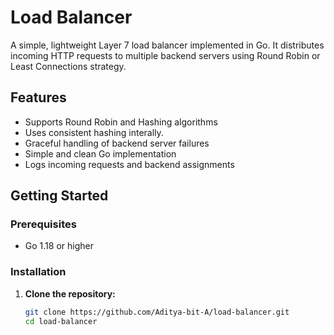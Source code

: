 # Load Balancer

A simple, lightweight Layer 7 load balancer implemented in Go. It distributes incoming HTTP requests to multiple backend servers using Round Robin or Least Connections strategy.

## Features

- Supports Round Robin and Hashing algorithms
- Uses consistent hashing interally.
- Graceful handling of backend server failures
- Simple and clean Go implementation
- Logs incoming requests and backend assignments

## Getting Started

### Prerequisites

- Go 1.18 or higher

### Installation

1. **Clone the repository:**

   ```bash
   git clone https://github.com/Aditya-bit-A/load-balancer.git
   cd load-balancer
